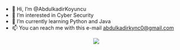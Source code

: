 - 👋 Hi, I’m @AbdulkadirKoyuncu
- 👀 I’m interested in Cyber Security
- 🌱 I’m currently learning Python and Java
- 📫 You can reach me with this e-mail abdulkadirkync0@gmail.com

<!---
AbdulkadirKoyuncu/AbdulkadirKoyuncu is a ✨ special ✨ repository because its `README.md` (this file) appears on your GitHub profile.
You can click the Preview link to take a look at your changes.
--->

<p align="center">
  <img src="https://komarev.com/ghpvc/?username=abdulkadirkoyuncu&color=blue"/> 
</p>

